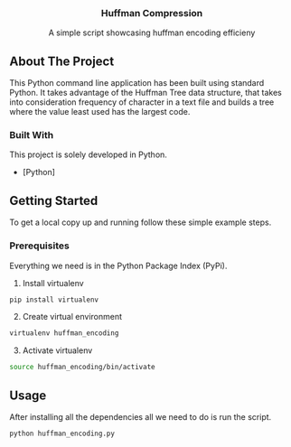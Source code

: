 
<!-- PROJECT LOGO -->
<br />
<div align="center">
    <h3 align="center">Huffman Compression</h3>

  <p align="center">
    A simple script showcasing huffman encoding efficieny  
  </p>
</div>

<!-- ABOUT THE PROJECT -->
## About The Project

This Python command line application has been built using standard Python. It takes advantage of the Huffman Tree data structure, that takes into consideration frequency of character in a text file and builds a tree where the value least used has the largest code. 

### Built With

This project is solely developed in Python. 

* [Python]

<!-- GETTING STARTED -->
## Getting Started

To get a local copy up and running follow these simple example steps.

### Prerequisites

Everything we need is in the Python Package Index (PyPi).
1. Install virtualenv
  ```sh
  pip install virtualenv
  ```
  
2. Create virtual environment
  ```sh
  virtualenv huffman_encoding
  
  ```
3. Activate virtualenv
  ```sh
  source huffman_encoding/bin/activate
  ```


<!-- USAGE EXAMPLES -->
## Usage

After installing all the dependencies all we need to do is run the script.
  ```sh
  python huffman_encoding.py
  ```
